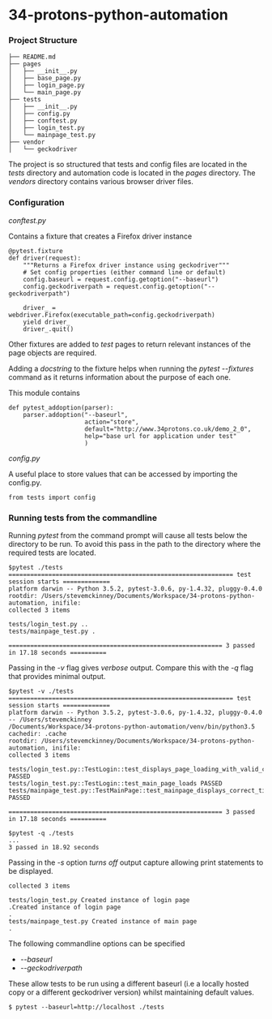 # 34-protons-python-automation

### Project Structure

```
├── README.md
├── pages
│   ├── __init__.py
│   ├── base_page.py
│   ├── login_page.py
│   └── main_page.py
├── tests
│   ├── __init__.py
│   ├── config.py
│   ├── conftest.py
│   ├── login_test.py
│   └── mainpage_test.py
├── vendor
│   └── geckodriver
```
The project is so structured that tests and config files are located in the _tests_ directory and automation code is located in the _pages_ directory. The _vendors_ directory contains various browser driver files.

### Configuration

_conftest.py_

Contains a fixture that creates a Firefox driver instance

```
@pytest.fixture
def driver(request):
    """Returns a Firefox driver instance using geckodriver"""
    # Set config properties (either command line or default)
    config.baseurl = request.config.getoption("--baseurl")
    config.geckodriverpath = request.config.getoption("--geckodriverpath")

    driver_ = webdriver.Firefox(executable_path=config.geckodriverpath)
    yield driver_
    driver_.quit()
```
Other fixtures are added to _test_ pages to return relevant instances of the page objects are required.

Adding a _docstring_ to the fixture helps when running the _pytest --fixtures_ command as it returns information about the purpose of each one.

This module contains

```
def pytest_addoption(parser):
    parser.addoption("--baseurl",
                     action="store",
                     default="http://www.34protons.co.uk/demo_2_0",
                     help="base url for application under test"
                     )
```

_config.py_

A useful place to store values that can be accessed by importing the config.py.
```
from tests import config
```

### Running tests from the commandline

Running _pytest_ from the command prompt will cause all tests below the directory to be run. To avoid this pass in the path to the directory where the required tests are located.

```
$pytest ./tests
============================================================== test session starts =============
platform darwin -- Python 3.5.2, pytest-3.0.6, py-1.4.32, pluggy-0.4.0
rootdir: /Users/stevemckinney/Documents/Workspace/34-protons-python-automation, inifile:
collected 3 items

tests/login_test.py ..
tests/mainpage_test.py .

=========================================================== 3 passed in 17.18 seconds ==========
```

Passing in the _-v_ flag gives _verbose_ output. Compare this with the _-q_ flag that provides minimal output.

```
$pytest -v ./tests
============================================================== test session starts =============
platform darwin -- Python 3.5.2, pytest-3.0.6, py-1.4.32, pluggy-0.4.0 -- /Users/stevemckinney
/Documents/Workspace/34-protons-python-automation/venv/bin/python3.5
cachedir: .cache
rootdir: /Users/stevemckinney/Documents/Workspace/34-protons-python-automation, inifile:
collected 3 items

tests/login_test.py::TestLogin::test_displays_page_loading_with_valid_credentials PASSED
tests/login_test.py::TestLogin::test_main_page_loads PASSED
tests/mainpage_test.py::TestMainPage::test_mainpage_displays_correct_title PASSED

=========================================================== 3 passed in 17.18 seconds ==========

$pytest -q ./tests
...
3 passed in 18.92 seconds
```

Passing in the _-s_ option _turns off_ output capture allowing print statements to be displayed.

```
collected 3 items

tests/login_test.py Created instance of login page
.Created instance of login page
.
tests/mainpage_test.py Created instance of main page
.
```

The following commandline options can be specified

* _--baseurl_
* _--geckodriverpath_

These allow tests to be run using a different baseurl (i.e a locally hosted copy or a different geckodriver version) whilst maintaining default values.

```
$ pytest --baseurl=http://localhost ./tests
```